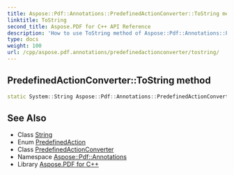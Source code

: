 ```yaml
---
title: Aspose::Pdf::Annotations::PredefinedActionConverter::ToString method
linktitle: ToString
second_title: Aspose.PDF for C++ API Reference
description: 'How to use ToString method of Aspose::Pdf::Annotations::PredefinedActionConverter class in C++.'
type: docs
weight: 100
url: /cpp/aspose.pdf.annotations/predefinedactionconverter/tostring/
---
```

## PredefinedActionConverter::ToString method




```cpp
static System::String Aspose::Pdf::Annotations::PredefinedActionConverter::ToString(PredefinedAction value)
```

## See Also

* Class [String](../../../system/string/)
* Enum [PredefinedAction](../../predefinedaction/)
* Class [PredefinedActionConverter](../)
* Namespace [Aspose::Pdf::Annotations](../../)
* Library [Aspose.PDF for C++](../../../)
